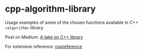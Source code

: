 # cpp-algorithm-library

Usage examples of some of the chosen functions available in C++ `<algorithm>` library.

Post on Medium: [A take on C++ <algorithm> library](https://medium.com/@mottakin/a-take-on-c-algorithm-library-ddbd17df6fcc?source=friends_link&sk=6340aac67ce2dff4e08e0d57fc6ec680)

For extensive reference: [cppreference](https://en.cppreference.com/w/cpp/algorithm)
